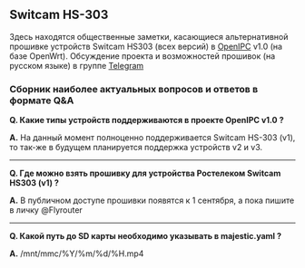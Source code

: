 
## Switcam HS-303

Здесь находятся общественные заметки, касающиеся альтернативной прошивке устройств Switcam HS303 (всех версий) в [OpenIPC](https://openipc.org) v1.0 (на базе OpenWrt). Обсуждение проекта и возможностей прошивок (на русском языке) в группе [Telegram](https://t.me/openipc_modding)

### Сборник наиболее актуальных вопросов и ответов в формате Q&A

**Q. Какие типы устройств поддерживаются в проекте OpenIPC v1.0 ?**

**A.** На данный момент полноценно поддерживается Switcam HS-303 (v1), то так-же в будущем планируется поддержка устройств v2 и v3.

-----

**Q. Где можно взять прошивку для устройства Ростелеком Switcam HS303 (v1) ?**

**A.** В публичном доступе прошивки появятся к 1 сентября, а пока пишите в личку @Flyrouter

-----

**Q. Какой путь до SD карты необходимо указывать в majestic.yaml ?**

**A.** /mnt/mmc/%Y/%m/%d/%H.mp4
